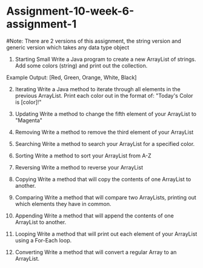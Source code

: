 # Assignment-10-week-6-assignment-1
#Note: There are 2 versions of this assignment, the string version and generic version which takes any data type object
1. Starting Small
Write a Java program to create a new ArrayList of strings.
Add some colors (string) and print out the collection.

Example Output:
[Red, Green, Orange, White, Black]

2. Iterating
Write a Java method to iterate through all elements in the previous ArrayList.
Print each color out in the format of: "Today's Color is [color]!"

3. Updating
Write a method to change the fifth element of your ArrayList to "Magenta"

4. Removing
Write a method to remove the third element of your ArrayList

5. Searching
Write a method to search your ArrayList for a specified color.

6. Sorting
Write a method to sort your ArrayList from A-Z

7. Reversing
Write a method to reverse your ArrayList

8. Copying
Write a method that will copy the contents of one ArrayList to another.

9. Comparing
Write a method that will compare two ArrayLists, printing out which elements they have in common.

10. Appending
Write a method that will append the contents of one ArrayList to another.

11. Looping
Write a method that will print out each element of your ArrayList using a For-Each loop.

12. Converting
Write a method that will convert a regular Array to an ArrayList.
